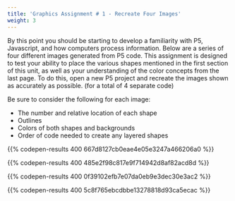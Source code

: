 ```yaml
---
title: 'Graphics Assignment # 1 - Recreate Four Images'
weight: 3
---
```

By this point you should be starting to develop a familiarity with P5, Javascript, and how computers process information. Below are a series of four different images generated from P5 code. This assignment is designed to test your ability to place the various shapes mentioned in the first section of this unit, as well as your understanding of the color concepts from the last page. To do this, open a new P5 project and recreate the images shown as accurately as possible. (for a total of 4 separate code)

Be sure to consider the following for each image:

* The number and relative location of each shape
* Outlines
* Colors of both shapes and backgrounds
* Order of code needed to create any layered shapes


{{% codepen-results 400 667d8127cb0eae4e05e3247a466206a0 %}}

{{% codepen-results 400 485e2f98c817e9f714942d8af82acd8d %}}

{{% codepen-results 400 0f39102efb7e07da0eb9e3dec30e3ac2 %}}

{{% codepen-results 400 5c8f765ebcdbbe13278818d93ca5ecac %}}
